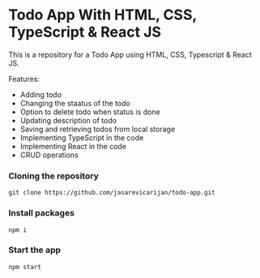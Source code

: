 # Todo App With HTML, CSS, TypeScript & React JS

This is a repository for a Todo App using HTML, CSS, Typescript & React JS.

Features:

- Adding todo
- Changing the staatus of the todo
- Option to delete todo when status is done
- Updating description of todo
- Saving and retrieving todos from local storage
- Implementing TypeScript in the code
- Implementing React in the code
- CRUD operations

### Cloning the repository

```shell
git clone https://github.com/jasarevicarijan/todo-app.git
```

### Install packages

```shell
npm i
```

### Start the app

```shell
npm start
```